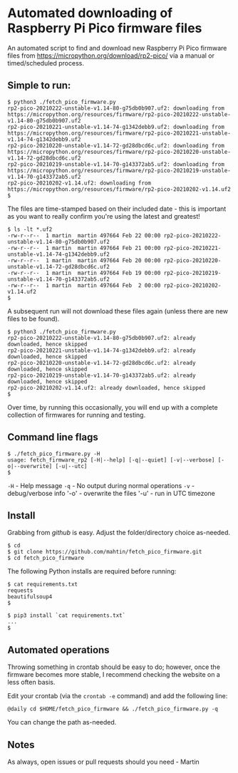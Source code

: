 # Automated downloading of Raspberry Pi Pico firmware files

An automated script to find and download new Raspberry Pi Pico firmware files from https://micropython.org/download/rp2-pico/ via a manual or timed/scheduled process.

## Simple to run:

```
$ python3 ./fetch_pico_firmware.py 
rp2-pico-20210222-unstable-v1.14-80-g75db0b907.uf2: downloading from https://micropython.org/resources/firmware/rp2-pico-20210222-unstable-v1.14-80-g75db0b907.uf2
rp2-pico-20210221-unstable-v1.14-74-g1342debb9.uf2: downloading from https://micropython.org/resources/firmware/rp2-pico-20210221-unstable-v1.14-74-g1342debb9.uf2
rp2-pico-20210220-unstable-v1.14-72-gd28dbcd6c.uf2: downloading from https://micropython.org/resources/firmware/rp2-pico-20210220-unstable-v1.14-72-gd28dbcd6c.uf2
rp2-pico-20210219-unstable-v1.14-70-g143372ab5.uf2: downloading from https://micropython.org/resources/firmware/rp2-pico-20210219-unstable-v1.14-70-g143372ab5.uf2
rp2-pico-20210202-v1.14.uf2: downloading from https://micropython.org/resources/firmware/rp2-pico-20210202-v1.14.uf2
$
```
The files are time-stamped based on their included date - this is important as you want to really confirm you're using the latest and greatest!
```
$ ls -lt *.uf2
-rw-r--r--  1 martin  martin 497664 Feb 22 00:00 rp2-pico-20210222-unstable-v1.14-80-g75db0b907.uf2
-rw-r--r--  1 martin  martin 497664 Feb 21 00:00 rp2-pico-20210221-unstable-v1.14-74-g1342debb9.uf2
-rw-r--r--  1 martin  martin 497664 Feb 20 00:00 rp2-pico-20210220-unstable-v1.14-72-gd28dbcd6c.uf2
-rw-r--r--  1 martin  martin 497664 Feb 19 00:00 rp2-pico-20210219-unstable-v1.14-70-g143372ab5.uf2
-rw-r--r--  1 martin  martin 497664 Feb  2 00:00 rp2-pico-20210202-v1.14.uf2
$
```
A subsequent run will not download these files again (unless there are new files to be found).
```
$ python3 ./fetch_pico_firmware.py 
rp2-pico-20210222-unstable-v1.14-80-g75db0b907.uf2: already downloaded, hence skipped
rp2-pico-20210221-unstable-v1.14-74-g1342debb9.uf2: already downloaded, hence skipped
rp2-pico-20210220-unstable-v1.14-72-gd28dbcd6c.uf2: already downloaded, hence skipped
rp2-pico-20210219-unstable-v1.14-70-g143372ab5.uf2: already downloaded, hence skipped
rp2-pico-20210202-v1.14.uf2: already downloaded, hence skipped
$ 
```
Over time, by running this occasionally, you will end up with a complete collection of firmwares for running and testing.

## Command line flags

```
$ ./fetch_pico_firmware.py -H
usage: fetch_firmware_rp2 [-H|--help] [-q|--quiet] [-v|--verbose] [-o|--overwrite] [-u|--utc] 
$
```

`-H` - Help message
`-q` - No output during normal operations
`-v` - debug/verbose info
'-o' - overwrite the files 
'-u' - run in UTC timezone

## Install

Grabbing from _github_ is easy. Adjust the folder/directory choice as-needed.

```
$ cd
$ git clone https://github.com/mahtin/fetch_pico_firmware.git
$ cd fetch_pico_firmware
```
The following Python installs are required before running:
```
$ cat requirements.txt 
requests
beautifulsoup4
$

$ pip3 install `cat requirements.txt`
...
$
```

## Automated operations

Throwing something in crontab should be easy to do; however, once the firmware becomes more stable, I recommend checking the website on a less often basis.

Edit your crontab (via the `crontab -e` command) and add the following line:

```
@daily cd $HOME/fetch_pico_firmware && ./fetch_pico_firmware.py -q

```
You can change the path as-needed.

## Notes

As always, open issues or pull requests should you need - Martin


